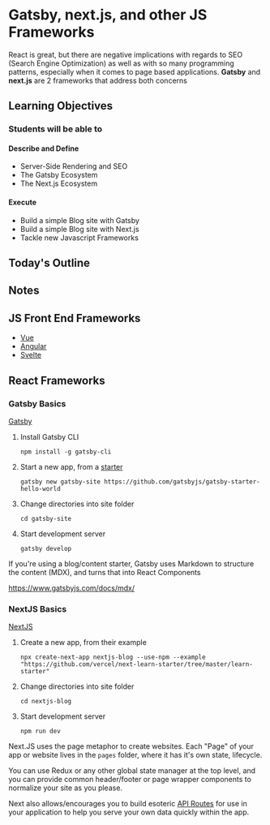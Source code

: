 # Gatsby, next.js, and other JS Frameworks

React is great, but there are negative implications with regards to SEO (Search Engine Optimization) as well as with so many programming patterns, especially when it comes to page based applications. **Gatsby** and **next.js** are 2 frameworks that address both concerns

## Learning Objectives

### Students will be able to

#### Describe and Define

- Server-Side Rendering and SEO
- The Gatsby Ecosystem
- The Next.js Ecosystem

#### Execute

- Build a simple Blog site with Gatsby
- Build a simple Blog site with Next.js
- Tackle new Javascript Frameworks

## Today's Outline

<!-- To Be Completed By Instructor -->

## Notes

## JS Front End Frameworks

- [Vue](https://vuejs.org/)
- [Angular](https://angular.io/)
- [Svelte](https://svelte.dev/)

## React Frameworks

### Gatsby Basics

[Gatsby](https://www.gatsbyjs.com/)

1. Install Gatsby CLI

   ```npm install -g gatsby-cli```

1. Start a new app, from a [starter](https://www.gatsbyjs.com/starters/?v=2)

   ```gatsby new gatsby-site https://github.com/gatsbyjs/gatsby-starter-hello-world```

1. Change directories into site folder

   ```cd gatsby-site```

1. Start development server

   ```gatsby develop```

If you're using a blog/content starter, Gatsby uses Markdown to structure the content (MDX), and turns that into React Components

<https://www.gatsbyjs.com/docs/mdx/>

### NextJS Basics

[NextJS](https://vercel.com/solutions/nextjs)

1. Create a new app, from their example

   ```npx create-next-app nextjs-blog --use-npm --example "https://github.com/vercel/next-learn-starter/tree/master/learn-starter"```

1. Change directories into site folder

   ```cd nextjs-blog```

1. Start development server

   ```npm run dev```

Next.JS uses the page metaphor to create websites. Each "Page" of your app or website lives in the `pages` folder, where it has it's own state, lifecycle.

You can use Redux or any other global state manager at the top level, and you can provide common header/footer or page wrapper components to normalize your site as you please.

Next also allows/encourages you to build esoteric [API Routes](https://nextjs.org/learn/basics/api-routes) for use in your application to help you serve your own data quickly within the app.
